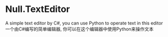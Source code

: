 # Null.TextEditor

A simple text editor by C#, you can use Python to operate text in this editor
一个由C#编写的简单编辑器, 你可以在这个编辑器中使用Python来操作文本
